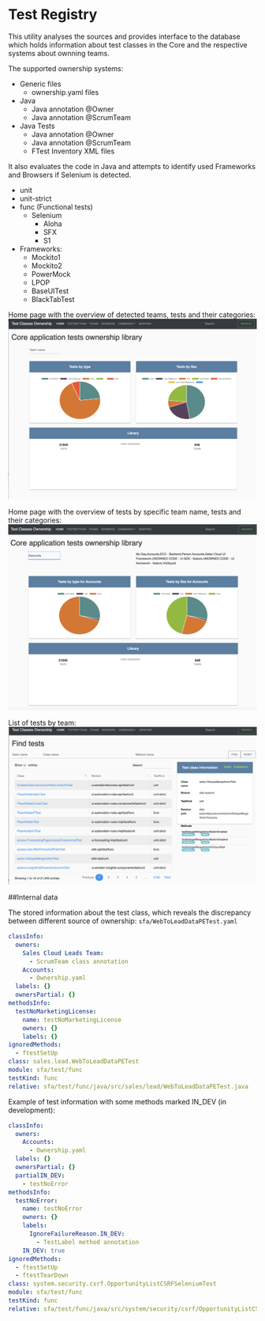 # Test Registry

This utility analyses the sources and provides interface to the database which holds information about test classes in the Core and the respective systems about ownning teams.

The supported ownership systems:
* Generic files
  * ownership.yaml files
* Java
  * Java annotation @Owner
  * Java annotation @ScrumTeam
* Java Tests
  * Java annotation @Owner
  * Java annotation @ScrumTeam
  * FTest Inventory XML files

It also evaluates the code in Java and attempts to identify used Frameworks and Browsers if Selenium is detected.
* unit
* unit-strict
* func (Functional tests)
  * Selenium
    * Aloha
    * SFX
    * S1
* Frameworks:
  * Mockito1
  * Mockito2
  * PowerMock
  * LPOP
  * BaseUITest
  * BlackTabTest

Home page with the overview of detected teams, tests and their categories:
![alt text](images/home.png)

Home page with the overview of tests by specific team name, tests and their categories:
![alt text](images/home_tests_by_team.png)

List of tests by team:
![alt text](images/tests_by_team.png)

##Internal data

The stored information about the test class, which reveals the discrepancy between different source of ownership:
`sfa/WebToLeadDataPETest.yaml`
```yaml
classInfo:
  owners:
    Sales Cloud Leads Team:
      - ScrumTeam class annotation
    Accounts:
      - Ownership.yaml
  labels: {}
  ownersPartial: {}
methodsInfo:
  testNoMarketingLicense:
    name: testNoMarketingLicense
    owners: {}
    labels: {}
ignoredMethods:
  - ftestSetUp
class: sales.lead.WebToLeadDataPETest
module: sfa/test/func
testKind: func
relative: sfa/test/func/java/src/sales/lead/WebToLeadDataPETest.java
```
Example of test information with some methods marked IN_DEV (in development):

```yaml
classInfo:
  owners:
    Accounts:
      - Ownership.yaml
  labels: {}
  ownersPartial: {}
  partialIN_DEV:
    - testNoError
methodsInfo:
  testNoError:
    name: testNoError
    owners: {}
    labels:
      IgnoreFailureReason.IN_DEV:
        - TestLabel method annotation
    IN_DEV: true
ignoredMethods:
  - ftestSetUp
  - ftestTearDown
class: system.security.csrf.OpportunityListCSRFSeleniumTest
module: sfa/test/func
testKind: func
relative: sfa/test/func/java/src/system/security/csrf/OpportunityListCSRFSeleniumTest.java
```
